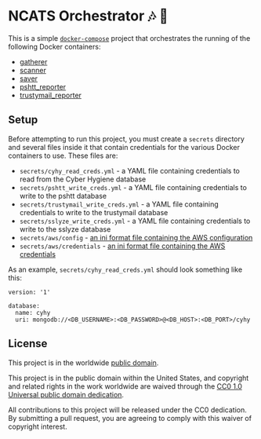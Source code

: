 # NCATS Orchestrator :notes: :musical_note: #

This is a simple [`docker-compose`](https://docs.docker.com/compose/)
project that orchestrates the running of the following Docker
containers: 
* [gatherer](https://github.com/dhs-ncats/gatherer)
* [scanner](https://github.com/dhs-ncats/scanner)
* [saver](https://github.com/dhs-ncats/saver)
* [pshtt_reporter](https://github.com/dhs-ncats/pshtt-reporter)
* [trustymail_reporter](https://github.com/dhs-ncats/trustymail-reporter)

## Setup ##
Before attempting to run this project, you must create a `secrets`
directory and several files inside it that contain credentials for the
various Docker containers to use.  These files are:
* `secrets/cyhy_read_creds.yml` - a YAML file containing credentials to
  read from the Cyber Hygiene database
* `secrets/pshtt_write_creds.yml` - a YAML file containing credentials
  to write to the pshtt database
* `secrets/trustymail_write_creds.yml` - a YAML file containing
  credentials to write to the trustymail database
* `secrets/sslyze_write_creds.yml` - a YAML file containing credentials
  to write to the sslyze database
* `secrets/aws/config` - [an ini format file containing the AWS
  configuration](http://docs.aws.amazon.com/cli/latest/userguide/cli-config-files.html)
* `secrets/aws/credentials` - [an ini format file containing the AWS
  credentials](http://docs.aws.amazon.com/cli/latest/userguide/cli-config-files.html)

As an example, `secrets/cyhy_read_creds.yml` should look something
like this:
```
version: '1'

database:
  name: cyhy
  uri: mongodb://<DB_USERNAME>:<DB_PASSWORD>@<DB_HOST>:<DB_PORT>/cyhy
```

## License ##

This project is in the worldwide [public domain](LICENSE.md).

This project is in the public domain within the United States, and
copyright and related rights in the work worldwide are waived through
the [CC0 1.0 Universal public domain
dedication](https://creativecommons.org/publicdomain/zero/1.0/).

All contributions to this project will be released under the CC0
dedication. By submitting a pull request, you are agreeing to comply
with this waiver of copyright interest.
